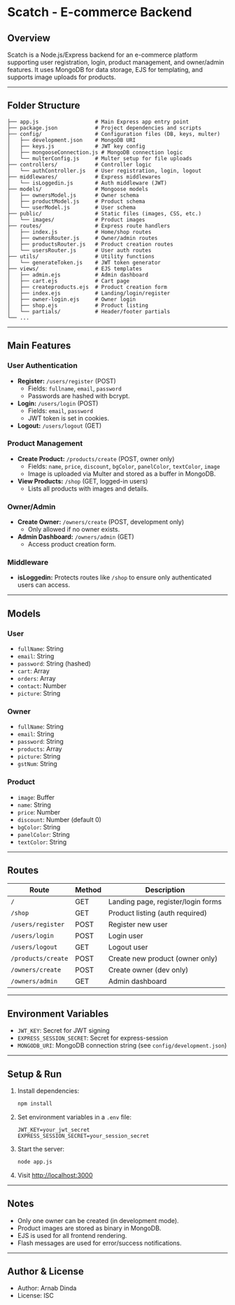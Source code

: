 # Scatch - E-commerce Backend

## Overview

Scatch is a Node.js/Express backend for an e-commerce platform supporting user registration, login, product management, and owner/admin features. It uses MongoDB for data storage, EJS for templating, and supports image uploads for products.

---

## Folder Structure

```
├── app.js                  # Main Express app entry point
├── package.json            # Project dependencies and scripts
├── config/                 # Configuration files (DB, keys, multer)
│   ├── development.json    # MongoDB URI
│   ├── keys.js             # JWT key config
│   ├── mongooseConnection.js # MongoDB connection logic
│   └── multerConfig.js     # Multer setup for file uploads
├── controllers/            # Controller logic
│   └── authController.js   # User registration, login, logout
├── middlewares/            # Express middlewares
│   └── isLoggedin.js       # Auth middleware (JWT)
├── models/                 # Mongoose models
│   ├── ownersModel.js      # Owner schema
│   ├── productModel.js     # Product schema
│   └── userModel.js        # User schema
├── public/                 # Static files (images, CSS, etc.)
│   └── images/             # Product images
├── routes/                 # Express route handlers
│   ├── index.js            # Home/shop routes
│   ├── ownersRouter.js     # Owner/admin routes
│   ├── productsRouter.js   # Product creation routes
│   └── usersRouter.js      # User auth routes
├── utils/                  # Utility functions
│   └── generateToken.js    # JWT token generator
├── views/                  # EJS templates
│   ├── admin.ejs           # Admin dashboard
│   ├── cart.ejs            # Cart page
│   ├── createproducts.ejs  # Product creation form
│   ├── index.ejs           # Landing/login/register
│   ├── owner-login.ejs     # Owner login
│   ├── shop.ejs            # Product listing
│   └── partials/           # Header/footer partials
└── ...
```

---

## Main Features

### User Authentication

- **Register:** `/users/register` (POST)
  - Fields: `fullname`, `email`, `password`
  - Passwords are hashed with bcrypt.
- **Login:** `/users/login` (POST)
  - Fields: `email`, `password`
  - JWT token is set in cookies.
- **Logout:** `/users/logout` (GET)

### Product Management

- **Create Product:** `/products/create` (POST, owner only)
  - Fields: `name`, `price`, `discount`, `bgColor`, `panelColor`, `textColor`, `image`
  - Image is uploaded via Multer and stored as a buffer in MongoDB.
- **View Products:** `/shop` (GET, logged-in users)
  - Lists all products with images and details.

### Owner/Admin

- **Create Owner:** `/owners/create` (POST, development only)
  - Only allowed if no owner exists.
- **Admin Dashboard:** `/owners/admin` (GET)
  - Access product creation form.

### Middleware

- **isLoggedin:** Protects routes like `/shop` to ensure only authenticated users can access.

---

## Models

### User

- `fullName`: String
- `email`: String
- `password`: String (hashed)
- `cart`: Array
- `orders`: Array
- `contact`: Number
- `picture`: String

### Owner

- `fullName`: String
- `email`: String
- `password`: String
- `products`: Array
- `picture`: String
- `gstNum`: String

### Product

- `image`: Buffer
- `name`: String
- `price`: Number
- `discount`: Number (default 0)
- `bgColor`: String
- `panelColor`: String
- `textColor`: String

---

## Routes

| Route              | Method | Description                        |
| ------------------ | ------ | ---------------------------------- |
| `/`                | GET    | Landing page, register/login forms |
| `/shop`            | GET    | Product listing (auth required)    |
| `/users/register`  | POST   | Register new user                  |
| `/users/login`     | POST   | Login user                         |
| `/users/logout`    | GET    | Logout user                        |
| `/products/create` | POST   | Create new product (owner only)    |
| `/owners/create`   | POST   | Create owner (dev only)            |
| `/owners/admin`    | GET    | Admin dashboard                    |

---

## Environment Variables

- `JWT_KEY`: Secret for JWT signing
- `EXPRESS_SESSION_SECRET`: Secret for express-session
- `MONGODB_URI`: MongoDB connection string (see `config/development.json`)

---

## Setup & Run

1. Install dependencies:
   ```sh
   npm install
   ```
2. Set environment variables in a `.env` file:
   ```env
   JWT_KEY=your_jwt_secret
   EXPRESS_SESSION_SECRET=your_session_secret
   ```
3. Start the server:
   ```sh
   node app.js
   ```
4. Visit [http://localhost:3000](http://localhost:3000)

---

## Notes

- Only one owner can be created (in development mode).
- Product images are stored as binary in MongoDB.
- EJS is used for all frontend rendering.
- Flash messages are used for error/success notifications.

---

## Author & License

- Author: Arnab Dinda
- License: ISC
